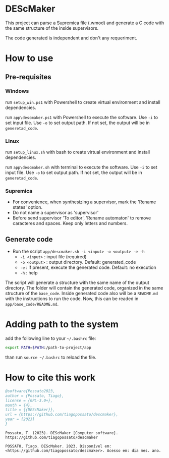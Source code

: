 # DEScMaker

This project can parse a Supremica file (.wmod) and generate a C code with the same structure of the inside supervisors.

The code generated is independent and don't any requeriment.

# How to use

## Pre-requisites

### Windows
 run ```setup_win.ps1``` with Powershell to create virtual environment and install dependencies.

 run ```app\descmaker.ps1``` with Powershell to execute the software. Use ```-i``` to set input file. Use ```-o``` to set output path. If not set, the output will be in ```generetad_code```.
 
### Linux
run ```setup_linux.sh``` with bash to create virtual environment and install dependencies.

 run ```app\descmaker.sh``` with terminal to execute the software. Use ```-i``` to set input file. Use ```-o``` to set output path. If not set, the output will be in ```generetad_code```.
 
### Supremica
- For convenience, when synthesizing a supervisor, mark the 'Rename states' option.
- Do not name a supervisor as 'supervisor'
- Before send supervisor 'To editor', 'Rename automaton' to remove caracteres and spaces. Keep only letters and numbers.

## Generate code

- Run the script `app/descmaker.sh -i <input> -o <output> -e -h`
    - `-i <input>` : input file (required)
    - `-o <output>` : output directory. Default: generated_code
    - `-e` : if present, execute the generated code. Default: no execution
    - `-h` : help

The script will generate a structure with the same name of the output directory. The folder will contain the generated code, organized in the same structure of the `base_code`. Inside generated code also will be a `README.md` with the instructions to run the code. Now, this can be readed in `app/base_code/README.md`.

# Adding path to the system
add the following line to your `~/.bashrc` file:

```bash
export PATH=$PATH:/path-to-project/app
```
than run `source ~/.bashrc` to reload the file.


# How to cite this work

```bibtex
@software{Possato2023,
author = {Possato, Tiago},
license = {GPL-3.0+},
month = {4},
title = {{DEScMaker}},
url = {https://github.com/tiagopossato/descmaker},
year = {2023}
}
```

```apa
Possato, T. (2023). DEScMaker [Computer software]. https://github.com/tiagopossato/descmaker
```

```abnt
POSSATO, Tiago. DEScMaker. 2023. Disponível em: <https://github.com/tiagopossato/descmaker>. Acesso em: dia mes. ano.
```
